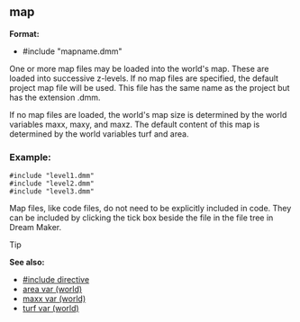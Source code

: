 ## map

**Format:**
+   #include "mapname.dmm"

One or more map files may be loaded into the world\'s map.
These are loaded into successive z-levels. If no map files are
specified, the default project map file will be used. This file has the
same name as the project but has the extension .dmm. 

If no map
files are loaded, the world\'s map size is determined by the world
variables maxx, maxy, and maxz. The default content of this map is
determined by the world variables turf and area.
### Example:

```dm
#include "level1.dmm"
#include "level2.dmm"
#include "level3.dmm"
```

Map files, like code files, do not need to be explicitly included in code.
They can be included by clicking the tick box beside the file in the 
file tree in Dream Maker.

> [!TIP] 
> **See also:**
> +   [#include directive](/ref/DM/preprocessor/include.md) 
> +   [area var (world)](/ref/world/var/area.md) 
> +   [maxx var (world)](/ref/world/var/maxx.md) 
> +   [turf var (world)](/ref/world/var/turf.md) <!-- -->